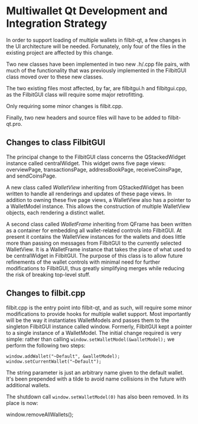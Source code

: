 Multiwallet Qt Development and Integration Strategy
===================================================

In order to support loading of multiple wallets in filbit-qt, a few changes in the UI architecture will be needed.
Fortunately, only four of the files in the existing project are affected by this change.

Two new classes have been implemented in two new .h/.cpp file pairs, with much of the functionality that was previously
implemented in the FilbitGUI class moved over to these new classes.

The two existing files most affected, by far, are filbitgui.h and filbitgui.cpp, as the FilbitGUI class will require
some major retrofitting.

Only requiring some minor changes is filbit.cpp.

Finally, two new headers and source files will have to be added to filbit-qt.pro.

Changes to class FilbitGUI
---------------------------
The principal change to the FilbitGUI class concerns the QStackedWidget instance called centralWidget.
This widget owns five page views: overviewPage, transactionsPage, addressBookPage, receiveCoinsPage, and sendCoinsPage.

A new class called *WalletView* inheriting from QStackedWidget has been written to handle all renderings and updates of
these page views. In addition to owning these five page views, a WalletView also has a pointer to a WalletModel instance.
This allows the construction of multiple WalletView objects, each rendering a distinct wallet.

A second class called *WalletFrame* inheriting from QFrame has been written as a container for embedding all wallet-related
controls into FilbitGUI. At present it contains the WalletView instances for the wallets and does little more than passing on messages
from FilbitGUI to the currently selected WalletView. It is a WalletFrame instance
that takes the place of what used to be centralWidget in FilbitGUI. The purpose of this class is to allow future
refinements of the wallet controls with minimal need for further modifications to FilbitGUI, thus greatly simplifying
merges while reducing the risk of breaking top-level stuff.

Changes to filbit.cpp
----------------------
filbit.cpp is the entry point into filbit-qt, and as such, will require some minor modifications to provide hooks for
multiple wallet support. Most importantly will be the way it instantiates WalletModels and passes them to the
singleton FilbitGUI instance called window. Formerly, FilbitGUI kept a pointer to a single instance of a WalletModel.
The initial change required is very simple: rather than calling `window.setWalletModel(&walletModel);` we perform the
following two steps:

	window.addWallet("~Default", &walletModel);
	window.setCurrentWallet("~Default");

The string parameter is just an arbitrary name given to the default wallet. It's been prepended with a tilde to avoid name collisions in the future with additional wallets.

The shutdown call `window.setWalletModel(0)` has also been removed. In its place is now:

window.removeAllWallets();
